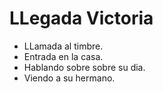 # LLegada Victoria

- LLamada al timbre.
- Entrada en la casa. 
- Hablando sobre sobre su dia.
- Viendo a su hermano.